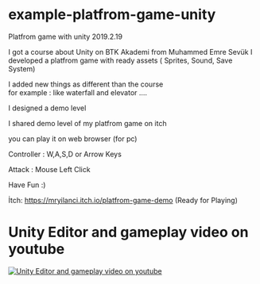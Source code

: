 # example-platfrom-game-unity
Platfrom game with unity 2019.2.19

I got a course about Unity on BTK Akademi  from Muhammed Emre Sevük
I developed a platfrom game with ready assets ( Sprites, Sound, Save System)

I added new things  as different than the course  
for example : like waterfall and elevator ....

I designed a demo level

I shared  demo level of my platfrom game on itch

you can play it on web browser (for pc) 

Controller : W,A,S,D  or Arrow Keys

Attack : Mouse Left Click

Have Fun :)


İtch: https://mryilanci.itch.io/platfrom-game-demo (Ready for Playing)

# Unity Editor and gameplay video on youtube

[![Unity Editor and gameplay video on youtube ](https://i.ytimg.com/vi/JNYoJOGui6k/hqdefault.jpg)](https://youtu.be/JNYoJOGui6k "Unity Editor and gameplay video on youtube")
